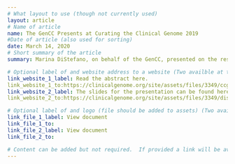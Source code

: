 ```yaml
---
# What layout to use (though not currently used)
layout: article
# Name of article
name: The GenCC Presents at Curating the Clinical Genome 2019
#Date of article (also used for sorting)
date: March 14, 2020
# Short summary of the article
summary: Marina DiStefano, on behalf of the GenCC, presented on the results of the Delphi survey at the Curating the Clinical Genome Conference on May 31, 2019 in Washington DC.  Read the abstract here. The slides for the presentation can be found here.

# Optional label of and website address to a website (Two availble at the moment)
link_website_1_label: Read the abstract here.
link_website_1_to:https://clinicalgenome.org/site/assets/files/3349/ccg19_platformabstracts.pdf
link_website_2_label: The slides for the presentation can be found here.
link_website_2_to:https://clinicalgenome.org/site/assets/files/3349/distefano_gencc_ccg_2019.pdf

# Optional label of and logo (file should be added to assets) (Two availble at the moment).
link_file_1_label: View document
link_file_1_to:
link_file_2_label: View document
link_file_2_to:

# Content can be added but not required.  If provided a link will be available to the details
---
```

